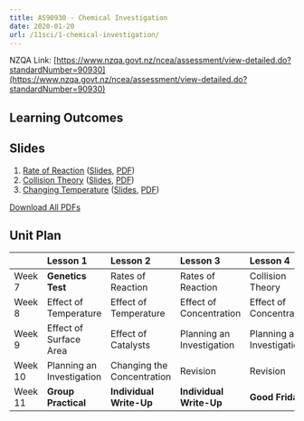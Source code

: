 ```yaml
---
title: AS90930 - Chemical Investigation
date: 2020-01-20
url: /11sci/1-chemical-investigation/
---
```


NZQA Link: [https://www.nzqa.govt.nz/ncea/assessment/view-detailed.do?standardNumber=90930](https://www.nzqa.govt.nz/ncea/assessment/view-detailed.do?standardNumber=90930)

## Learning Outcomes



## Slides

1. [Rate of Reaction](1-rate-of-reaction/) ([Slides](slides/1-rate-of-reaction/), [PDF](pdfs/1-rate-of-reaction.pdf))
2. [Collision Theory](2-collision-theory/) ([Slides](slides/2-collision-theory/), [PDF](pdfs/2-collision-theory.pdf))
3. [Changing Temperature](3-changing-temperature/) ([Slides](slides/3-changing-temperature/), [PDF](pdfs/3-changing-temperature.pdf))

[Download All PDFs](1-chemical-investigation.zip)

## Unit Plan

|          | Lesson 1                   | Lesson 2                    | Lesson 3                   | Lesson 4                   |
|:---------|:---------------------------|:----------------------------|:---------------------------|:---------------------------|
| Week 7   | __Genetics Test__          | Rates of Reaction           | Rates of Reaction          | Collision Theory           |
| Week 8   | Effect of Temperature      | Effect of Temperature       | Effect of Concentration    | Effect of Concentration    |
| Week 9   | Effect of Surface Area     | Effect of Catalysts         | Planning an Investigation  | Planning an Investigation  |
| Week 10  | Planning an Investigation  | Changing the Concentration  | Revision                   | Revision                   |
| Week 11  | __Group Practical__        | __Individual Write-Up__     | __Individual Write-Up__    | __Good Friday__            |
